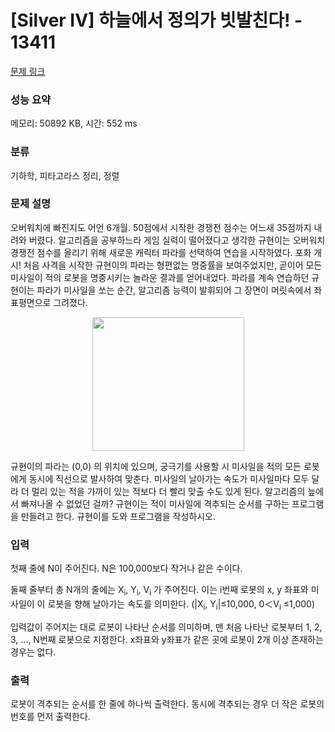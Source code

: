 # [Silver IV] 하늘에서 정의가 빗발친다! - 13411 

[문제 링크](https://www.acmicpc.net/problem/13411) 

### 성능 요약

메모리: 50892 KB, 시간: 552 ms

### 분류

기하학, 피타고라스 정리, 정렬

### 문제 설명

<p>오버워치에 빠진지도 어언 6개월. 50점에서 시작한 경쟁전 점수는 어느새 35점까지 내려와 버렸다. 알고리즘을 공부하느라 게임 실력이 떨어졌다고 생각한 규현이는 오버워치 경쟁전 점수를 올리기 위해 새로운 캐릭터 파라를 선택하여 연습을 시작하였다. 포화 개시! 처음 사격을 시작한 규현이의 파라는 형편없는 명중률을 보여주었지만, 곧이어 모든 미사일이 적의 로봇을 명중시키는 놀라운 결과를 얻어내었다. 파라를 계속 연습하던 규현이는 파라가 미사일을 쏘는 순간, 알고리즘 능력이 발휘되어 그 장면이 머릿속에서 좌표평면으로 그려졌다. </p>

<p style="text-align:center"><img alt="" src="https://onlinejudgeimages.s3-ap-northeast-1.amazonaws.com/problem/13411/PB1.png" style="height:214px; width:243px"></p>

<p>규현이의 파라는 (0,0) 의 위치에 있으며, 궁극기를 사용할 시 미사일을 적의 모든 로봇에게 동시에 직선으로 발사하여 맞춘다. 미사일의 날아가는 속도가 미사일마다 모두 달라 더 멀리 있는 적을 가까이 있는 적보다 더 빨리 맞출 수도 있게 된다. 알고리즘의 늪에서 빠져나올 수 없었던 걸까? 규현이는 적이 미사일에 격추되는 순서를 구하는 프로그램을 만들려고 한다. 규현이를 도와 프로그램을 작성하시오.</p>

### 입력 

 <p>첫째 줄에 N이 주어진다. N은 100,000보다 작거나 같은 수이다.</p>

<p>둘째 줄부터 총 N개의 줄에는 X<sub>i</sub>, Y<sub>i</sub>, V<sub>i</sub> 가 주어진다. 이는 i번째 로봇의 x, y 좌표와 미사일이 이 로봇을 향해 날아가는 속도를 의미한다. (|X<sub>i</sub>, Y<sub>i</sub>|≤10,000, 0＜V<sub>i</sub> ≤1,000)</p>

<p>입력값이 주어지는 대로 로봇이 나타난 순서를 의미하며, 맨 처음 나타난 로봇부터 1, 2, 3, ..., N번째 로봇으로 지정한다. x좌표와 y좌표가 같은 곳에 로봇이 2개 이상 존재하는 경우는 없다.</p>

### 출력 

 <p>로봇이 격추되는 순서를 한 줄에 하나씩 출력한다. 동시에 격추되는 경우 더 작은 로봇의 번호를 먼저 출력한다.</p>

